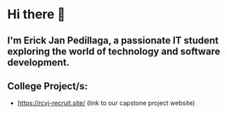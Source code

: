 # Hi there 👋


## I'm Erick Jan Pedillaga, a passionate IT student exploring the world of technology and software development.


## College Project/s:
-  https://rcvj-recruit.site/ (link to our capstone project website)

